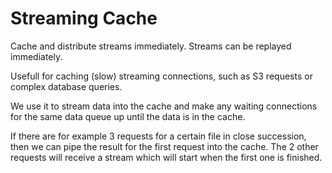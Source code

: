 Streaming Cache
===============

Cache and distribute streams immediately. Streams can be replayed immediately.

Usefull for caching (slow) streaming connections, such as S3 requests or complex database queries.  

We use it to stream data into the cache and make any waiting connections for the same data queue up until the data is in the cache.

If there are for example 3 requests for a certain file in close succession, then we can pipe the result for the first request into the cache. The 2 other requests will receive a stream which will start when the first one is finished.
